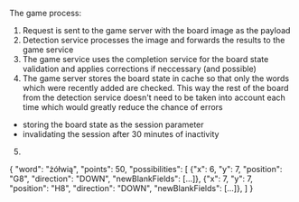 The game process:

1. Request is sent to the game server with the board image as the payload
2. Detection service processes the image and forwards the results to the game
   service
3. The game service uses the completion service for the board state validation
   and applies corrections if neccessary (and possible)
4. The game server stores the board state in cache so that only the words
   which were recently added are checked. This way the rest of the board from
   the detection service doesn't need to be taken into account each time which
   would greatly reduce the chance of errors
- storing the board state as the session parameter
- invalidating the session after 30 minutes of inactivity

5.  


{
    "word": "żółwią",
    "points": 50,
    "possibilities": [
        {"x": 6, "y": 7, "position": "G8", "direction": "DOWN", "newBlankFields": [...]}, 
        {"x": 7, "y": 7, "position": "H8", "direction": "DOWN", "newBlankFields": [...]}, 
    ]
}
